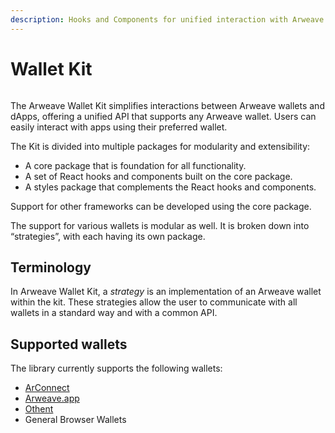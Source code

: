 ```yaml
---
description: Hooks and Components for unified interaction with Arweave wallets
---
```


# Wallet Kit

<figure><img src="../../.gitbook/assets/Docs-Kit.png" alt=""><figcaption></figcaption></figure>

The Arweave Wallet Kit simplifies interactions between Arweave wallets and dApps, offering a unified API that supports any Arweave wallet. Users can easily interact with apps using their preferred wallet.

The Kit is divided into multiple packages for modularity and extensibility:

- A core package that is foundation for all functionality.
- A set of React hooks and components built on the core package.
- A styles package that complements the React hooks and components.

Support for other frameworks can be developed using the core package.

The support for various wallets is modular as well. It is broken down into “strategies”, with each having its own package.

## Terminology

In Arweave Wallet Kit, a _strategy_ is an implementation of an Arweave wallet within the kit. These strategies allow the user to communicate with all wallets in a standard way and with a common API.

## Supported wallets

The library currently supports the following wallets:

* [ArConnect](https://arconnect.io)
* [Arweave.app](https://arweave.app)
* [Othent](https://othent.io/)
* General Browser Wallets
